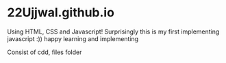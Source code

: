 # 22Ujjwal.github.io
Using HTML, CSS and Javascript!
Surprisingly this is my first implementing javascript :)) happy learning and implementing

Consist of cdd, files folder
